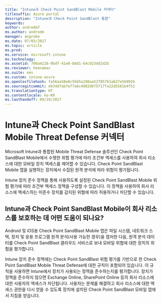 ```yaml
---
title: "Intune과 Check Point SandBlast Mobile 커넥터"
titlesuffix: Azure portal
description: "Intune과 Check Point SandBlast 통합"
keywords: 
author: andredm7
ms.author: andredm
manager: angrobe
ms.date: 07/03/2017
ms.topic: article
ms.prod: 
ms.service: microsoft-intune
ms.technology: 
ms.assetid: 706a4228-9bdf-41e0-b8d1-64c923dd2d2b
ms.reviewer: heenamac
ms.suite: ems
ms.custom: intune-azure
ms.openlocfilehash: fa56aa58e8c5945a298aa52785761a627e56992b
ms.sourcegitcommit: d434dfab7ef7a6c4082d675717fa22d5581b4f51
ms.translationtype: HT
ms.contentlocale: ko-KR
ms.lasthandoff: 09/19/2017
---
```

# <a name="check-point-sandblast-mobile-threat-defense-connector-with-intune"></a>Intune과 Check Point SandBlast Mobile Threat Defense 커넥터

Microsoft Intune과 통합된 Mobile Threat Defense 솔루션인 Check Point SandBlast Mobile에서 수행한 위험 평가에 따라 조건부 액세스를 사용하여 회사 리소스에 대한 모바일 장치 액세스를 제어할 수 있습니다. Check Point SandBlast Mobile 앱을 실행하는 장치에서 수집된 원격 분석에 따라 위험이 평가됩니다.

Intune 장치 준수 정책을 통해 사용하도록 설정된 Check Point SandBlast Mobile 위험 평가에 따라 조건부 액세스 정책을 구성할 수 있습니다. 이 정책을 사용하여 회사 리소스에 액세스하는 미준수 장치를 감지된 위협에 따라 허용하거나 차단할 수 있습니다.

## <a name="how-do-intune-and-check-point-sandblast-mobile-help-protect-your-company-resources"></a>Intune과 Check Point SandBlast Mobile이 회사 리소스를 보호하는 데 어떤 도움이 되나요?

Android 및 iOS용 Check Point SandBlast Mobile 앱은 파일 시스템, 네트워크 스택, 장치 및 응용 프로그램 원격 분석(사용 가능한 경우)을 캡처한 다음, 원격 분석 데이터를 Check Point SandBlast 클라우드 서비스로 보내 모바일 위협에 대한 장치의 위험을 평가합니다.

Intune 장치 준수 정책에는 Check Point SandBlast 위험 평가를 기반으로 한 Check Point SandBlast Mobile Threat Defense에 대한 규칙이 포함되어 있습니다. 이 규칙을 사용하면 Intune에서 장치가 사용되는 정책을 준수하는지를 평가합니다. 장치가 정책을 준수하지 않으면 Exchange Online, SharePoint Online 등의 회사 리소스에 대한 사용자의 액세스가 차단됩니다. 사용자는 문제를 해결하고 회사 리소스에 대한 액세스 권한을 다시 얻을 수 있도록 장치에 설치된 Check Point SandBlast 모바일 앱에서 지침을 받습니다.

<!-- ## Sample scenarios

Here are some common scenarios:

### Control access based on threats from malicious apps

When malicious apps such as malware are detected on devices, you can block devices until the threat is resolved:

-   Connecting to corporate e-mail

-   Syncing corporate files with the OneDrive for Work app

-   Accessing company apps

**Block when malicious apps are detected:**

![Check Point MTD block when malicious apps are detected](./media/checkpoint-MTD-2.PNG)

**Access granted on remediation:**

![Check Point MTD access granted](./media/checkpoint-MTD-3.PNG)

### Control access based on threat to network

Detect threats like **Man-in-the-middle** in network, and protect access to Wi-Fi networks based on the device risk.

**Block network access through Wi-Fi:**

![Check Point MTD block network access through Wi-Fi](./media/checkpoint-MTD-4.PNG)

**Access granted on remediation:**

![Check Point MTD Wi-Fi access granted](./media/checkpoint-MTD-5.PNG)

### Control access to SharePoint Online based on threat to network

Detect threats like **Man-in-the-middle** in network, and prevent synchronization of corporate files based on the device risk.

**Block SharePoint Online when network threats are detected:**

![Check Point MTD block SharePoint Online access](./media/checkpoint-MTD-6.PNG)

**Access granted on remediation:**

![Check Point MTD SharePoint Online access granted](./media/checkpoint-MTD-7.PNG)

## Supported platforms

-   **Android 4.1 and later**

-   **iOS 8 and later**

## Pre-requisites

-   Azure Active Directory Premium

-   Microsoft Intune subscription

-   Check Point SandBlast Mobile Threat Defense subscription
    -   See [CheckPoint SandBlast website](https://www.checkpoint.com/) for more information.

## Next steps

- [Integrate CheckPoint SandBlast with Intune](checkpoint-sandblast-mobile-mtd-connector-integration.md)

- [Set up CheckPoint SandBlast Mobile app](mtd-apps-ios-app-configuration-policy-add-assign.md)

- [Create CheckPoint SandBlast Mobile device compliance policy](mtd-device-compliance-policy-create.md)

- [Enable CheckPoint SandBlast Mobile MTD connector](mtd-connector-enable.md)
